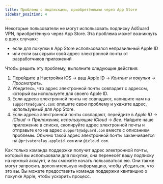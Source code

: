 ```yaml
---
title: Проблемы с подписками, приобретёнными через App Store
sidebar_position: 4
---
```


Некоторые пользователи не могут использовать подписку AdGuard VPN, приобретённую через App Store. Эта проблема может возникнуть в двух случаях:

- если для покупки в App Store использовался неправильный Apple ID
- или если вы скрыли свой адрес электронной почты от разработчиков приложений

Чтобы решить эту проблему, выполните следующие действия:

1. Перейдите в Настройки iOS → ваш Apple ID → *Контент и покупки* → *Просмотреть*.
1. Убедитесь, что адрес электронной почты совпадает с адресом, который вы используете для своего Apple ID.
1. Если адреса электронной почты не совпадают, напишите нам на `support@adguard.com`: опишите свою проблему и укажите адрес, используемый для App Store.
1. Если адреса электронной почты совпадают, перейдите в *Apple ID* → *iCloud* → *Приложения, использующие iCloud* → *Все*. Найдите наше приложение в списке, скопируйте адрес электронной почты и отправьте его на адрес `support@adguard.com` вместе с описанием проблемы. Обычно такой адрес электронной почты заканчивается на `@privaterelay.appleid.com` или `@icloud.com`.

Как только команда поддержки получит адрес электронной почты, который вы использовали для покупки, она перенесёт вашу подписку на нужный аккаунт, и вы сможете начать пользоваться ею. Они также могут запросить дополнительную информацию, чтобы убедиться, что это вы. Вы можете предоставить команде поддержки квитанцию о покупке Apple, чтобы ускорить процесс.

